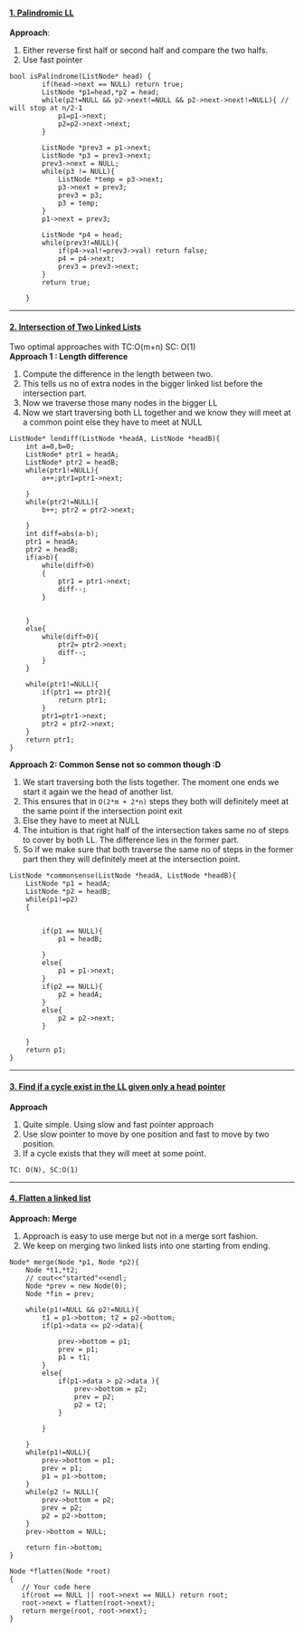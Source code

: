#### [1. Palindromic LL](https://leetcode.com/problems/palindrome-linked-list/)  
**Approach**:
1. Either reverse first half or second half and compare the two halfs.
2. Use fast pointer
```
bool isPalindrome(ListNode* head) {
        if(head->next == NULL) return true;
        ListNode *p1=head,*p2 = head;
        while(p2!=NULL && p2->next!=NULL && p2->next->next!=NULL){ // will stop at n/2-1
            p1=p1->next;
            p2=p2->next->next;
        }
        
        ListNode *prev3 = p1->next;
        ListNode *p3 = prev3->next;
        prev3->next = NULL;
        while(p3 != NULL){
            ListNode *temp = p3->next;
            p3->next = prev3;
            prev3 = p3;
            p3 = temp; 
        }
        p1->next = prev3;
        
        ListNode *p4 = head;
        while(prev3!=NULL){
            if(p4->val!=prev3->val) return false;
            p4 = p4->next;
            prev3 = prev3->next; 
        }
        return true;
        
    }
```

---

#### [2. Intersection of Two Linked Lists](https://leetcode.com/problems/intersection-of-two-linked-lists/)  
Two optimal approaches with TC:O(m+n) SC: O(1)  
**Approach 1 : Length difference**
1. Compute the difference in the length between two. 
2. This tells us no of extra nodes in the bigger linked list before the intersection part.
3. Now we traverse those many nodes in the bigger LL
4. Now we start traversing both LL together and we know they will meet at a common point else they have to meet at NULL

```
ListNode* lendiff(ListNode *headA, ListNode *headB){
    int a=0,b=0;
    ListNode* ptr1 = headA;
    ListNode* ptr2 = headB;
    while(ptr1!=NULL){
        a++;ptr1=ptr1->next;
        
    }
    while(ptr2!=NULL){
        b++; ptr2 = ptr2->next;
        
    }
    int diff=abs(a-b);
    ptr1 = headA;
    ptr2 = headB;
    if(a>b){
        while(diff>0)
        {
            ptr1 = ptr1->next;
            diff--;
        }
        
        
    }
    else{
        while(diff>0){
            ptr2= ptr2->next;
            diff--;
        }
    }
    
    while(ptr1!=NULL){
        if(ptr1 == ptr2){
            return ptr1;
        }
        ptr1=ptr1->next;
        ptr2 = ptr2->next;
    }
    return ptr1;   
}
```

**Approach 2: Common Sense not so common though :D**
1. We start traversing both the lists together. The moment one ends we start it again we the head of another list.
2. This ensures that in `O(2*m + 2*n)` steps they both will definitely meet at the same point if the intersection point exit
3. Else they have to meet at NULL
4. The intuition is that right half of the intersection takes same no of steps to cover by both LL. The difference lies in the former part.
5. So if we make sure that both traverse the same no of steps in the former part then they will definitely meet at the intersection point.


```
ListNode *commonsense(ListNode *headA, ListNode *headB){
    ListNode *p1 = headA;
    ListNode *p2 = headB;
    while(p1!=p2)
    {
        
        
        if(p1 == NULL){
            p1 = headB;
            
        }
        else{
            p1 = p1->next;
        }
        if(p2 == NULL){
            p2 = headA;
        }
        else{
            p2 = p2->next;
        }
        
    }
    return p1;
}
```

---
#### [3. Find if a cycle exist in the LL given only a head pointer](https://leetcode.com/problems/linked-list-cycle/)
**Approach**
1. Quite simple. Using slow and fast pointer approach
2. Use slow pointer to move by one position and fast to move by two position.
3. If a cycle exists that they will meet at some point.

`TC: O(N), SC:O(1)`

---

#### [4. Flatten a linked list]()

**Approach: Merge**
1. Approach is easy to use merge but not in a merge sort fashion.
2. We keep on merging two linked lists into one starting from ending.

```
Node* merge(Node *p1, Node *p2){
    Node *t1,*t2;
    // cout<<"started"<<endl;
    Node *prev = new Node(0);
    Node *fin = prev;
    
    while(p1!=NULL && p2!=NULL){
        t1 = p1->bottom; t2 = p2->bottom;
        if(p1->data <= p2->data){
            
            prev->bottom = p1;
            prev = p1;
            p1 = t1;
        }
        else{
            if(p1->data > p2->data ){
                prev->bottom = p2;
                prev = p2;
                p2 = t2;
            }
            
        }
       
    }
    while(p1!=NULL){
        prev->bottom = p1;
        prev = p1;
        p1 = p1->bottom;
    }
    while(p2 != NULL){
        prev->bottom = p2;
        prev = p2;
        p2 = p2->bottom;
    }
    prev->bottom = NULL;
    
    return fin->bottom;
}    
    
Node *flatten(Node *root)
{
   // Your code here
   if(root == NULL || root->next == NULL) return root;
   root->next = flatten(root->next);
   return merge(root, root->next);
}

```
